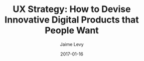 ---
layout: post
title: "UX Strategy: How to Devise Innovative Digital Products that People Want"
source: ux-strategy
author: Jaime Levy
edition: Kindle
date: 2017-01-16
tags:
  - ux
  - product design
---